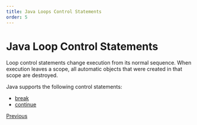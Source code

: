 ```yaml
---
title: Java Loops Control Statements
order: 5
---
```

# Java Loop Control Statements

Loop control statements change execution from its normal sequence. When execution leaves a scope, all automatic objects that were created in that scope are destroyed.

Java supports the following control statements:

- [break](Java-Loops-Control-Statement-Break)
- [continue](Java-Loops-Control-Statement-Continue)

[Previous](Java-Loops)
